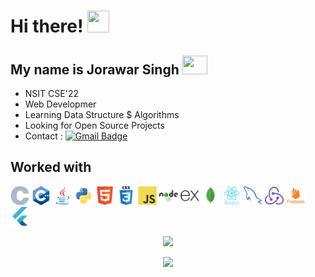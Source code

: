 # Hi there! <img src="https://raw.githubusercontent.com/TheDudeThatCode/TheDudeThatCode/master/Assets/Hi.gif" width=35 height=35>  

## My name is Jorawar Singh <img src="https://raw.githubusercontent.com/TheDudeThatCode/TheDudeThatCode/master/Assets/Developer.gif" width=40 height= 30>
- NSIT CSE'22
- Web Developmer 
- Learning Data Structure $ Algorithms
- Looking for Open Source Projects
- Contact : [![Gmail Badge](https://img.shields.io/badge/-@jorawarsingh12-d54b3d?style=flat-circle&labelColor=d54b3d&logo=gmail&logoColor=white&link=mailto:jorawarsingh12@gmail.com)](mailto:jorawarsingh12@gmail.com)



## Worked with
<code><img height="30" src="https://raw.githubusercontent.com/devicons/devicon/master/icons/c/c-original.svg" title="C"></code>
<code><img height="30" src="https://raw.githubusercontent.com/devicons/devicon/master/icons/cplusplus/cplusplus-original.svg" title="C++"></code>
<code><img height="30" src="https://raw.githubusercontent.com/devicons/devicon/master/icons/java/java-original.svg" title="Java"></code>
<code><img height="30" src="https://raw.githubusercontent.com/devicons/devicon/master/icons/python/python-original.svg" title="Python"></code>
<code><img height="30" src="https://raw.githubusercontent.com/devicons/devicon/master/icons/html5/html5-original.svg" title="HTML"></code>
<code><img height="30" src="https://raw.githubusercontent.com/devicons/devicon/master/icons/css3/css3-original-wordmark.svg" title="CSS"></code>
<code><img height="30" src="https://raw.githubusercontent.com/devicons/devicon/master/icons/javascript/javascript-original.svg" title="JavaScript"></code>
<code><img height="30" src="https://raw.githubusercontent.com/devicons/devicon/master/icons/nodejs/nodejs-original-wordmark.svg" title="NodeJs"></code>
<code><img height="30" src="https://raw.githubusercontent.com/devicons/devicon/master/icons/express/express-original.svg" title="Express"></code>
<code><img height="30" src="https://raw.githubusercontent.com/devicons/devicon/master/icons/mongodb/mongodb-original.svg" title="Mongodb"></code>
<code><img height="30" src="https://raw.githubusercontent.com/devicons/devicon/master/icons/react/react-original-wordmark.svg" title="React"></code>
<code><img height="30" src="https://raw.githubusercontent.com/devicons/devicon/master/icons/mysql/mysql-original.svg" title="Mysql"></code>
<code><img height="30" src="https://raw.githubusercontent.com/devicons/devicon/master/icons/redux/redux-original.svg" title="Redux"></code>
<code><img height="30" src="https://raw.githubusercontent.com/devicons/devicon/master/icons/firebase/firebase-plain-wordmark.svg" title="Firebase"></code>
<code><img height="30" src="https://raw.githubusercontent.com/devicons/devicon/master/icons/flutter/flutter-original.svg" title="Flutter"></code>

<p align="center">
<img src="https://github-readme-stats-aj8vj7k8x.vercel.app/api?username=JORAWARSINGHSAINI&show_icons=true&count_private=true&include_all_commits=true">
 </p>

<p align="center">
<img src="https://github-readme-stats-aj8vj7k8x.vercel.app/api/top-langs/?username=JORAWARSINGHSAINI&layout=compact&card_width=430">
</p>








